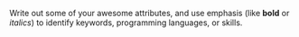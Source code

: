 Write out some of your awesome attributes, and use emphasis (like **bold** or *italics*) to identify keywords, programming languages, or skills.
